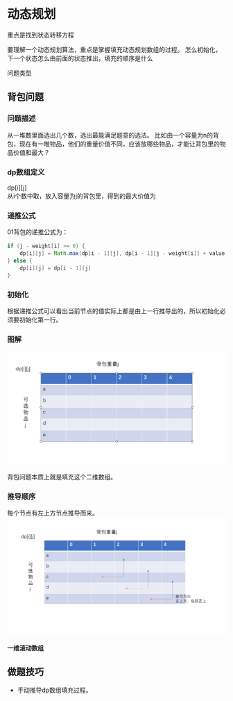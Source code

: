 # 动态规划
重点是找到状态转移方程

要理解一个动态规划算法，重点是掌握填充动态规划数组的过程。
怎么初始化，下一个状态怎么由前面的状态推出，填充的顺序是什么

问题类型

## 背包问题

### 问题描述
从一堆数里面选出几个数，选出最能满足题意的选法。
比如由一个容量为n的背包，现在有一堆物品，他们的重量价值不同，应该放哪些物品，才能让背包里的物品价值和最大？

### dp数组定义
dp[i][j]   
从i个数中取，放入容量为j的背包里，得到的最大价值为

### 递推公式
01背包的递推公式为：
``` java
if (j - weight[i] >= 0) {
    dp[i][j] = Math.max(dp[i - 1][j], dp[i - 1][j - weight[i]] + value[i]);
} else {
    dp[i][j] = dp[i - 1][j]
}

```

### 初始化
根据递推公式可以看出当前节点的值实际上都是由上一行推导出的，所以初始化必须要初始化第一行。

### 图解

![](images/![背包问题数组](images/2022-06-20-10-21-24.png).png)

背包问题本质上就是填充这个二维数组。

### 推导顺序
每个节点有左上方节点推导而来。
![](images/2022-06-20-10-52-44.png)

#### 一维滚动数组


## 做题技巧
- 手动推导dp数组填充过程。
